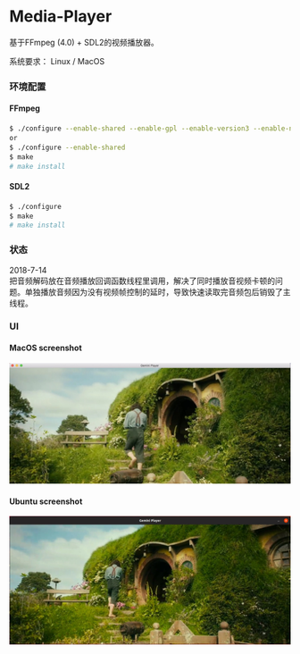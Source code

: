 Media-Player
============

基于FFmpeg (4.0) + SDL2的视频播放器。

系统要求： Linux / MacOS

### 环境配置

#### FFmpeg
```sh
$ ./configure --enable-shared --enable-gpl --enable-version3 --enable-nonfree --enable-postproc --enable-pthreads --enable-libfdk-aac --enable-libmp3lame  --enable-libx264 --enable-libxvid --enable-libvorbis --enable-libx265
or
$ ./configure --enable-shared
$ make
# make install
```   
#### SDL2
```sh
$ ./configure
$ make
# make install
```
### 状态
2018-7-14   
把音频解码放在音频播放回调函数线程里调用，解决了同时播放音视频卡顿的问题。单独播放音频因为没有视频帧控制的延时，导致快速读取完音频包后销毁了主线程。

### UI
#### MacOS screenshot
![MacOS](MacOS-UI.jpg)

#### Ubuntu screenshot
![Ubuntu](Ubuntu-UI.jpg)
